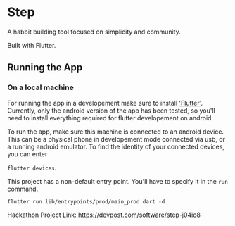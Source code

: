 # Step

A habbit building tool focused on simplicity and community. 

Built with Flutter.

## Running the App


### On a local machine
For running the app in a developement make sure to install ['Flutter'](https://docs.flutter.dev/get-started/install). Currently, only the android version of the app has been tested, so you'll need to install everything required for flutter developement on android.

To run the app, make sure this machine is connected to an android device. This can be a physical phone in developement mode connected via usb, or a running android emulator. To find the identity of your connected devices, you can enter

`flutter devices`.


This project has a non-default entry point. You'll have to specify it in the `run` command.

`flutter run lib/entrypoints/prod/main_prod.dart -d`


Hackathon Project Link: https://devpost.com/software/step-j04io8
